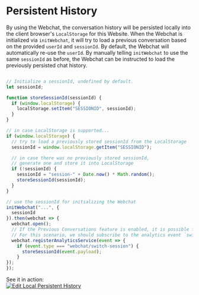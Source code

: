 # Persistent History

By using the Webchat, the conversation history will be persisted locally into the client browser's `LocalStorage` for this Website.
When the Webchat is initialized via `initWebchat`, it will try to load a previous conversation based on the provided `userId` and `sessionId`.
By default, the Webchat will automatically re-use the `userId`. By manually telling `initWebchat` to use the same `sessionId` as before, the Webchat can be instructed to load the previously persisted chat history.

```javascript

// Initialize a sessionId, undefined by default.
let sessionId;

function storeSessionId(sessionId) {
  if (window.localStorage) {
    localStorage.setItem("SESSIONID", sessionId);
  }
}

// in case LocalStorage is supported...
if (window.localStorage) {  
  // try to load a previously stored sessionId from the LocalStorage
  sessionId = window.localStorage.getItem("SESSIONID");

  // in case there was no previously stored sessionId,
  // generate one and store it into LocalStorage
  if (!sessionId) {
    sessionId = "session-" + Date.now() * Math.random();
    storeSessionId(sessionId);
  }
}

// use the sessionId for initializing the Webchat
initWebchat("...", {
  sessionId
}).then(webchat => {
  webchat.open();
  // If the Previous Conversations feature is enabled, it is possible for the sessionsId to be changed.
  // For this scenario, we should subscribe to the analytics event `switch-session` and update the LocalStorage
  webchat.registerAnalyticsService(event => {
    if (event.type === "webchat/switch-session") {
      storeSessionId(event.payload);
    }
});
});
```

See it in action:  
[![Edit Local Persistent History](https://codesandbox.io/static/img/play-codesandbox.svg)](https://codesandbox.io/s/local-persistent-history-jpr6z?fontsize=14&hidenavigation=1&theme=dark)
